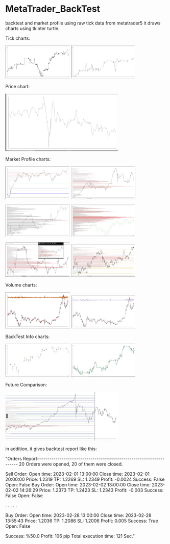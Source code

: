 # MetaTrader_BackTest
backtest and market profile using raw tick data from metatrader5
it draws charts using tkinter turtle.

Tick charts:

<img src="pics/1.JPG" width=40% height=auto> <img src="pics/2.JPG" width=40% height=auto> 

Price chart:

<img src="pics/3.JPG" width=70% height=auto> 

Market Profile charts:

<img src="pics/4.JPG" width=40% height=auto> <img src="pics/5.JPG" width=40% height=auto> 

<img src="pics/6.JPG" width=40% height=auto> <img src="pics/7.JPG" width=40% height=auto> 

<img src="pics/8.JPG" width=40% height=auto> <img src="pics/9.JPG" width=40% height=auto> 

Volume charts:

<img src="pics/10.JPG" width=40% height=auto> <img src="pics/11.JPG" width=40% height=auto> 

BackTest Info charts:

<img src="pics/14.JPG" width=40% height=auto> <img src="pics/13.JPG" width=40% height=auto>

Future Comparison:

<img src="pics/15.JPG" width=70% height=auto>


in addition, it gives backtest report like this:


"Orders Report--------------------------------------------------------------------
20 Orders were opened, 
20 of them were closed.

Sell Order:
   Open time: 2023-02-01 13:00:00
   Close time: 2023-02-01 20:00:00
   Price: 1.2319
   TP: 1.2269
   SL: 1.2349
   Profit: -0.0024
   Success: False
   Open: False
Buy Order:
   Open time: 2023-02-02 13:00:00
   Close time: 2023-02-02 14:26:29
   Price: 1.2373
   TP: 1.2423
   SL: 1.2343
   Profit: -0.003
   Success: False
   Open: False

.
.
.
.
.


Buy Order:
   Open time: 2023-02-28 13:00:00
   Close time: 2023-02-28 13:55:43
   Price: 1.2036
   TP: 1.2086
   SL: 1.2006
   Profit: 0.005
   Success: True
   Open: False

Success: %50.0
Profit: 106 pip
Total execution time: 121 Sec."
